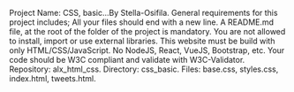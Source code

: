 Project Name: CSS, basic...By Stella-Osifila.
General requirements for this project includes;
All your files should end with a new line.
A README.md file, at the root of the folder of the project is mandatory.
You are not allowed to install, import or use external libraries. This website must be build with only HTML/CSS/JavaScript. No NodeJS, React, VueJS, Bootstrap, etc.
Your code should be W3C compliant and validate with W3C-Validator.
Repository: alx_html_css.
Directory: css_basic.
Files: base.css, styles.css, index.html, tweets.html.